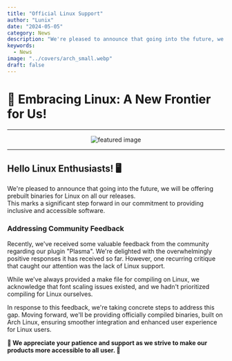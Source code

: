 ```yaml
---
title: "Official Linux Support"
author: "Lunix"
date: "2024-05-05"
category: News
description: "We're pleased to announce that going into the future, we will be offering support for Linux."
keywords:
  - News
image: "../covers/arch_small.webp"
draft: false
---
```


# 🐧 Embracing Linux: A New Frontier for Us!

---

<div align="center">
  <img src="../../../covers/arch_big.webp" alt="featured image">
</div>

---

## Hello Linux Enthusiasts! 🖥️

We're pleased to announce that going into the future, we will be offering prebuilt binaries for Linux on all our releases. \
This marks a significant step forward in our commitment to providing inclusive and accessible software.

### Addressing Community Feedback

Recently, we've received some valuable feedback from the community regarding our plugin "Plasma". We're delighted with the overwhelmingly positive responses it has received so far. However, one recurring critique that caught our attention was the lack of Linux support.

While we've always provided a make file for compiling on Linux, we acknowledge that font scaling issues existed, and we hadn't prioritized compiling for Linux ourselves.

In response to this feedback, we're taking concrete steps to address this gap. Moving forward, we'll be providing officially compiled binaries, built on Arch Linux, ensuring smoother integration and enhanced user experience for Linux users.

**🌟 We appreciate your patience and support as we strive to make our products more accessible to all user. 🌟**
